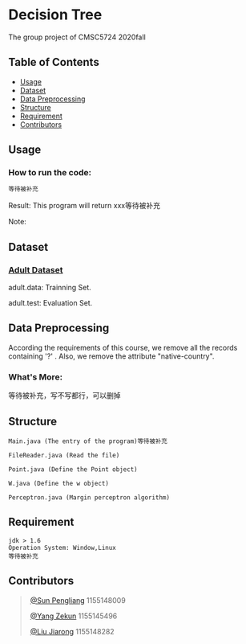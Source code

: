 # Decision Tree
The group project of CMSC5724 2020fall

## Table of Contents

- [Usage](#usage)
- [Dataset](#dataset)
- [Data Preprocessing](#data-preprocessing)
- [Structure](#structure)
- [Requirement](#requirement)
- [Contributors](#contributors)

## Usage
### How to run the code:

```sh
等待被补充
```
  
Result: This program will return xxx等待被补充
  
Note: 

  
## Dataset

### [Adult Dataset](http://archive.ics.uci.edu/ml/datasets/Adult)
  
adult.data: Trainning Set.
  
adult.test: Evaluation Set.

## Data Preprocessing

According the requirements of this course, we remove all the records containing '?' . Also, we remove the attribute "native-country".

### What's More:

等待被补充，写不写都行，可以删掉

## Structure 
  
```
Main.java (The entry of the program)等待被补充

FileReader.java (Read the file)

Point.java (Define the Point object)

W.java (Define the w object)

Perceptron.java (Margin perceptron algorithm)
```

  
## Requirement
```
jdk > 1.6
Operation System: Window,Linux
等待被补充
```
  
## Contributors

> ​	[@Sun Pengliang](https://github.com/sunpengliang)  1155148009
> 
> ​	[@Yang Zekun](https://github.com/Dopeeee)          1155145496
> 
> ​	[@Liu Jiarong](https://github.com/laukawing)      1155148282
>

